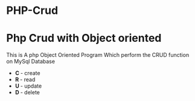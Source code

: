 # PHP-Crud
<h1>Php Crud with Object oriented </h1>
This is A php Object Oriented Program
Which perform the CRUD function on MySql Database
<ul>
<li><strong> C </strong> - create </li>
<li><strong> R </strong> - read </li>
<li><strong> U </strong> - update </li>
<li><strong> D </strong> - delete </li>
</ul>
